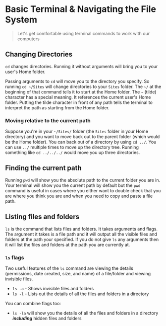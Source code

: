 # Basic Terminal & Navigating the File System

> Let's get comfortable using terminal commands to work with our computers

## Changing Directories

`cd` changes directories. Running it without arguments will bring you to your user's Home folder.

Passing arguments to `cd` will move you to the directory you specify. So running `cd ~/Sites` will change directories to your `Sites` folder. The `~/` at the beginning of that command tells it to start at the Home folder. The `~` (tilde) character has a special meaning. It references the current user's Home folder. Putting the tilde character in front of any path tells the terminal to interpret the path as starting from the Home folder.

### Moving relative to the current path

Suppose you're in your `~/Sites/` folder (the `Sites` folder in your Home directory) and you want to move back out to the parent folder (which would be the Home folder). You can back out of a directory by using `cd ../`. You can use `../` multiple times to move up the directory tree. Running something like `cd ../../../` would move you up three directories.

## Finding the current path

Running `pwd` will show you the absolute path to the current folder you are in. Your terminal will show you the current path by default but the `pwd` command is useful in cases where you either want to double check that you are where you think you are and when you need to copy and paste a file path.

## Listing files and folders

`ls` is the command that lists files and folders. It takes arguments and flags. The argument it takes is a file path and it will output all the visible files and folders at the path your specified. If you do not give `ls` any arguments then it will list the files and folders at the path you are currently at.

### `ls` flags

Two useful features of the `ls` command are viewing the details (permissions, date created, size, and name) of a file/folder and viewing invisible files.

- `ls -a` - Shows invisible files and folders
- `ls -l` - Lists out the details of all the files and folders in a directory

You can combine flags too:

- `ls -la` will show you the details of all the files and folders in a directory __*including*__ hidden files and folders

